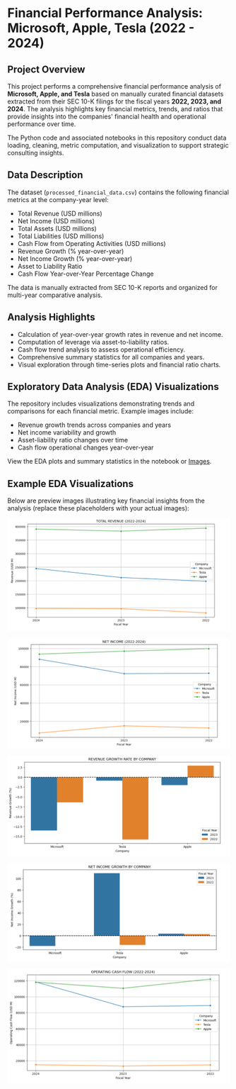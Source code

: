 # Financial Performance Analysis: Microsoft, Apple, Tesla (2022 - 2024)

## Project Overview

This project performs a comprehensive financial performance analysis of **Microsoft, Apple, and Tesla** based on manually curated financial datasets extracted from their SEC 10-K filings for the fiscal years **2022, 2023, and 2024**. The analysis highlights key financial metrics, trends, and ratios that provide insights into the companies' financial health and operational performance over time.

The Python code and associated notebooks in this repository conduct data loading, cleaning, metric computation, and visualization to support strategic consulting insights.

## Data Description

The dataset (`processed_financial_data.csv`) contains the following financial metrics at the company-year level:

- Total Revenue (USD millions)
- Net Income (USD millions)
- Total Assets (USD millions)
- Total Liabilities (USD millions)
- Cash Flow from Operating Activities (USD millions)
- Revenue Growth (% year-over-year)
- Net Income Growth (% year-over-year)
- Asset to Liability Ratio
- Cash Flow Year-over-Year Percentage Change

The data is manually extracted from SEC 10-K reports and organized for multi-year comparative analysis.

## Analysis Highlights

- Calculation of year-over-year growth rates in revenue and net income.
- Computation of leverage via asset-to-liability ratios.
- Cash flow trend analysis to assess operational efficiency.
- Comprehensive summary statistics for all companies and years.
- Visual exploration through time-series plots and financial ratio charts.

## Exploratory Data Analysis (EDA) Visualizations

The repository includes visualizations demonstrating trends and comparisons for each financial metric. Example images include:

- Revenue growth trends across companies and years
- Net income variability and growth
- Asset-liability ratio changes over time
- Cash flow operational changes year-over-year

View the EDA plots and summary statistics in the notebook or [Images](Images).

## Example EDA Visualizations

Below are preview images illustrating key financial insights from the analysis (replace these placeholders with your actual images):

![Figure 1: Total Revenue by Year](Images/Revenue%20by%20Year.png)

![Figure 2: Net Income by Year](Images/Net%20Income%20by%20Year.png)

![Figure 3: Revenue Growth Rate by Company](Images/Revenue%20Growth%20Rate%20by%20Company.png)

![Figure 4: Net Income Growth by Company](Images/Net%20Income%20Growth%20by%20Company.png)

![Figure 4: Operating Cash Flow by Year](Images/Operating%20Cash%20Flow%20by%20Year.png)


